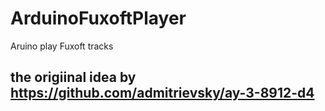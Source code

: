 # ArduinoFuxoftPlayer


Aruino play Fuxoft tracks


## the origiinal idea by https://github.com/admitrievsky/ay-3-8912-d4
